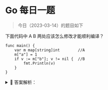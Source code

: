 # Go 每日一题

> 今日（2023-03-14）的题目如下

下面代码中 A B 两处应该怎么修改才能顺利编译？

```golang
func main() {
	var m map[string]int        //A
	m["a"] = 1
	if v := m["b"]; v != nil {  //B
		fmt.Println(v)
	}
}
```


<details>
<summary style="cursor: pointer">🔑 答案解析：</summary>
<div>

参考答案及解析：

```golang
func main() {
	m := make(map[string]int)
	m["a"] = 1
	if v,ok := m["b"]; ok {
		fmt.Println(v)
	}
}
```

在 A 处只声明了map m ,并没有分配内存空间，不能直接赋值，需要使用 make()，都提倡使用 make() 或者字面量的方式直接初始化 map。

B 处，v,k := m["b"] 当 key 为 b 的元素不存在的时候，v 会返回值类型对应的零值，k 返回 false。


</div>
</details>
